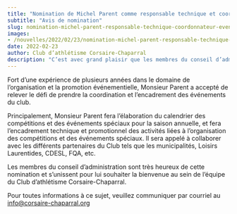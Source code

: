```yaml
---
title: "Nomination de Michel Parent comme responsable technique et coordonnateur événementiel"
subtitle: "Avis de nomination"
slug: nomination-michel-parent-responsable-technique-coordonnateur-evenementiel
images:
- /nouvelles/2022/02/23/nomination-michel-parent-responsable-technique-coordonnateur-evenementiel/couverture.jpg
date: 2022-02-23
author: Club d’athlétisme Corsaire-Chaparral
description: "C’est avec grand plaisir que les membres du conseil d’administration du Club d’athlétisme Corsaire-Chaparral annoncent l’embauche de monsieur Michel Parent à titre de responsable technique et coordonnateur événementiel. Monsieur Parent a débuté ses fonctions le 1er février 2022, pour un mandat de 2 ans."
---
```


Fort d’une expérience de plusieurs années dans le domaine
de l’organisation et la promotion événementielle,
Monsieur Parent a accepté de relever le défi de prendre la coordination et l’encadrement des événements du club.

Principalement, Monsieur Parent fera l’élaboration du calendrier des compétitions et des événements spéciaux pour la saison annuelle, et fera l’encadrement technique et promotionnel des activités liées à l’organisation des compétitions et des événements spéciaux.
Il sera appelé à collaborer avec les différents partenaires du Club tels que les municipalités, Loisirs Laurentides, CDESL, FQA, etc.

Les membres du conseil d’administration sont très heureux de cette nomination et s’unissent pour lui souhaiter la bienvenue au sein de l’équipe du Club d’athlétisme Corsaire-Chaparral.

Pour toutes informations à ce sujet, veuillez communiquer par courriel au
<info@corsaire-chaparral.org>
